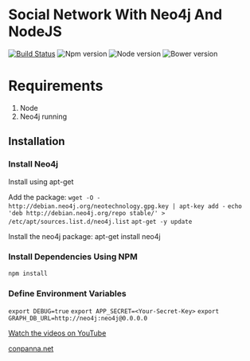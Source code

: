 # Social Network With Neo4j And NodeJS

[![Build Status](https://travis-ci.org/ConPanna/Neo4j-NodeJS-Social-Network-Videos.svg?branch=master)](https://travis-ci.org/ConPanna/Neo4j-NodeJS-Social-Network-Videos)
![Npm version](https://img.shields.io/npm/v/npm.svg)
![Node version](https://img.shields.io/node/v/gh-badges.svg)
![Bower version](https://img.shields.io/bower/v/bootstrap.svg)

# Requirements
1. Node
2. Neo4j running

## Installation

### Install Neo4j
Install using apt-get

Add the package:
`wget -O - http://debian.neo4j.org/neotechnology.gpg.key | apt-key add -`
`echo 'deb http://debian.neo4j.org/repo stable/' > /etc/apt/sources.list.d/neo4j.list`
`apt-get -y update`

Install the neo4j package:
apt-get install neo4j

### Install Dependencies Using NPM
`npm install`

### Define Environment Variables
`export DEBUG=true`
`export APP_SECRET=<Your-Secret-Key>`
`export GRAPH_DB_URL=http://neo4j:neo4j@0.0.0.0`


[Watch the videos on YouTube](https://www.youtube.com/playlist?list=PLZLIJjnAGQcbYnsvHVyVJ_l890hWMJ5Zw)

[conpanna.net](http://conpanna.net)
